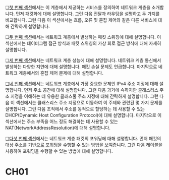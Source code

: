 ❑[첫 번째 섹션](#CH01)에서는 이 계층에서 제공하는 서비스를 정의하여 네트워크 계층을 소개합니다. 먼저 패킷화에 대해 설명합니다. 그런 다음 전달과 라우팅을 설명하고 두 가지를 비교합니다. 그런 다음 이 섹션에서는 흐름, 오류 및 혼잡 제어와 같은 다른 서비스에 대해 간략하게 설명합니다.

❑[두 번째 섹션](#CH02)에서는 네트워크 계층에서 발생하는 패킷 스위칭에 대해 설명합니다. 이 섹션에서는 데이터그램 접근 방식과 패킷 스위칭의 가상 회로 접근 방식에 대해 자세히 설명합니다.

❑[세 번째 섹션](#CH03)에서는 네트워크 계층 성능에 대해 설명합니다. 네트워크 계층 통신에서 발생하는 다양한 지연에 대해 설명합니다. 패킷 손실 문제도 언급합니다. 마지막으로 네트워크 계층에서의 혼잡 제어 문제에 대해 설명합니다.

❑[네 번째 섹션](#CH04)에서는 네트워크 계층에서 가장 중요한 문제인 IPv4 주소 지정에 대해 설명합니다. 먼저 주소 공간에 대해 설명합니다. 그런 다음 과거에 속하지만 클래스리스 주소 지정을 이해하는 데 유용한 클래스풀 주소 지정에 대해 간략하게 설명합니다. 그런 다음 이 섹션에서는 클래스리스 주소 지정으로 이동하여 이 주제와 관련된 몇 가지 문제를 설명합니다. 그런 다음 조직에서 주소를 동적으로 할당하는 데 사용할 수 있는 DHCP(Dynamic Host Configuration Protocol)에 대해 설명합니다. 마지막으로 이 섹션에서는 주소 부족을 어느 정도 해결하는 데 사용할 수 있는 NAT(NetworkAddressResolution)에 대해 설명합니다.

❑[다섯 번째 섹션](#CH05)에서는 네트워크 계층 패킷의 포워딩에 대해 설명합니다. 먼저 패킷의 대상 주소를 기반으로 포워딩을 수행할 수 있는 방법을 보여줍니다. 그런 다음 레이블을 사용하여 포워딩을 수행할 수 있는 방법에 대해 설명합니다.

# CH01

